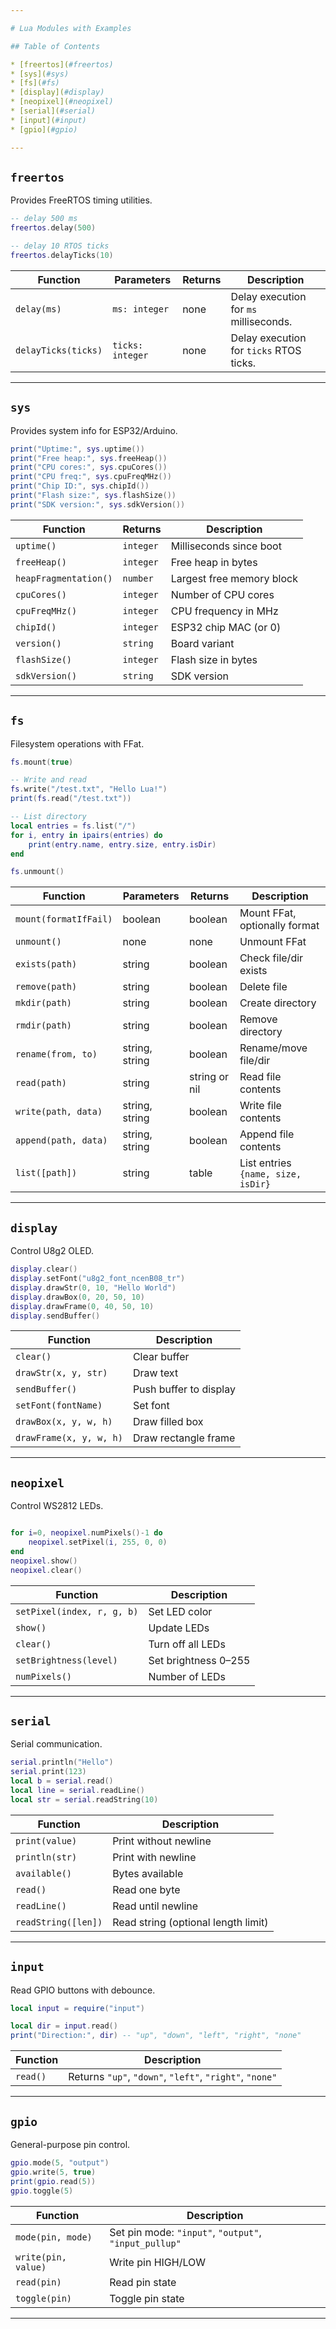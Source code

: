 ```yaml
---

# Lua Modules with Examples

## Table of Contents

* [freertos](#freertos)
* [sys](#sys)
* [fs](#fs)
* [display](#display)
* [neopixel](#neopixel)
* [serial](#serial)
* [input](#input)
* [gpio](#gpio)

---
```


## `freertos`

Provides FreeRTOS timing utilities.

```lua
-- delay 500 ms
freertos.delay(500)

-- delay 10 RTOS ticks
freertos.delayTicks(10)
```

| Function            | Parameters       | Returns | Description                             |
| ------------------- | ---------------- | ------- | --------------------------------------- |
| `delay(ms)`         | `ms: integer`    | none    | Delay execution for `ms` milliseconds.  |
| `delayTicks(ticks)` | `ticks: integer` | none    | Delay execution for `ticks` RTOS ticks. |

---

## `sys`

Provides system info for ESP32/Arduino.

```lua
print("Uptime:", sys.uptime())
print("Free heap:", sys.freeHeap())
print("CPU cores:", sys.cpuCores())
print("CPU freq:", sys.cpuFreqMHz())
print("Chip ID:", sys.chipId())
print("Flash size:", sys.flashSize())
print("SDK version:", sys.sdkVersion())
```

| Function              | Returns   | Description               |
| --------------------- | --------- | ------------------------- |
| `uptime()`            | `integer` | Milliseconds since boot   |
| `freeHeap()`          | `integer` | Free heap in bytes        |
| `heapFragmentation()` | `number`  | Largest free memory block |
| `cpuCores()`          | `integer` | Number of CPU cores       |
| `cpuFreqMHz()`        | `integer` | CPU frequency in MHz      |
| `chipId()`            | `integer` | ESP32 chip MAC (or 0)     |
| `version()`           | `string`  | Board variant             |
| `flashSize()`         | `integer` | Flash size in bytes       |
| `sdkVersion()`        | `string`  | SDK version               |

---

## `fs`

Filesystem operations with FFat.

```lua
fs.mount(true)

-- Write and read
fs.write("/test.txt", "Hello Lua!")
print(fs.read("/test.txt"))

-- List directory
local entries = fs.list("/")
for i, entry in ipairs(entries) do
    print(entry.name, entry.size, entry.isDir)
end

fs.unmount()
```

| Function              | Parameters     | Returns       | Description                        |
| --------------------- | -------------- | ------------- | ---------------------------------- |
| `mount(formatIfFail)` | boolean        | boolean       | Mount FFat, optionally format      |
| `unmount()`           | none           | none          | Unmount FFat                       |
| `exists(path)`        | string         | boolean       | Check file/dir exists              |
| `remove(path)`        | string         | boolean       | Delete file                        |
| `mkdir(path)`         | string         | boolean       | Create directory                   |
| `rmdir(path)`         | string         | boolean       | Remove directory                   |
| `rename(from, to)`    | string, string | boolean       | Rename/move file/dir               |
| `read(path)`          | string         | string or nil | Read file contents                 |
| `write(path, data)`   | string, string | boolean       | Write file contents                |
| `append(path, data)`  | string, string | boolean       | Append file contents               |
| `list([path])`        | string         | table         | List entries `{name, size, isDir}` |

---

## `display`

Control U8g2 OLED.

```lua
display.clear()
display.setFont("u8g2_font_ncenB08_tr")
display.drawStr(0, 10, "Hello World")
display.drawBox(0, 20, 50, 10)
display.drawFrame(0, 40, 50, 10)
display.sendBuffer()
```

| Function                | Description            |
| ----------------------- | ---------------------- |
| `clear()`               | Clear buffer           |
| `drawStr(x, y, str)`    | Draw text              |
| `sendBuffer()`          | Push buffer to display |
| `setFont(fontName)`     | Set font               |
| `drawBox(x, y, w, h)`   | Draw filled box        |
| `drawFrame(x, y, w, h)` | Draw rectangle frame   |

---

## `neopixel`

Control WS2812 LEDs.

```lua

for i=0, neopixel.numPixels()-1 do
    neopixel.setPixel(i, 255, 0, 0)
end
neopixel.show()
neopixel.clear()
```

| Function                   | Description          |
| -------------------------- | -------------------- |
| `setPixel(index, r, g, b)` | Set LED color        |
| `show()`                   | Update LEDs          |
| `clear()`                  | Turn off all LEDs    |
| `setBrightness(level)`     | Set brightness 0–255 |
| `numPixels()`              | Number of LEDs       |

---

## `serial`

Serial communication.

```lua
serial.println("Hello")
serial.print(123)
local b = serial.read()
local line = serial.readLine()
local str = serial.readString(10)
```

| Function            | Description                         |
| ------------------- | ----------------------------------- |
| `print(value)`      | Print without newline               |
| `println(str)`      | Print with newline                  |
| `available()`       | Bytes available                     |
| `read()`            | Read one byte                       |
| `readLine()`        | Read until newline                  |
| `readString([len])` | Read string (optional length limit) |

---

## `input`

Read GPIO buttons with debounce.

```lua
local input = require("input")

local dir = input.read()
print("Direction:", dir) -- "up", "down", "left", "right", "none"
```

| Function | Description                                             |
| -------- | ------------------------------------------------------- |
| `read()` | Returns `"up"`, `"down"`, `"left"`, `"right"`, `"none"` |

---

## `gpio`

General-purpose pin control.

```lua
gpio.mode(5, "output")
gpio.write(5, true)
print(gpio.read(5))
gpio.toggle(5)
```

| Function            | Description                                           |
| ------------------- | ----------------------------------------------------- |
| `mode(pin, mode)`   | Set pin mode: `"input"`, `"output"`, `"input_pullup"` |
| `write(pin, value)` | Write pin HIGH/LOW                                    |
| `read(pin)`         | Read pin state                                        |
| `toggle(pin)`       | Toggle pin state                                      |

---